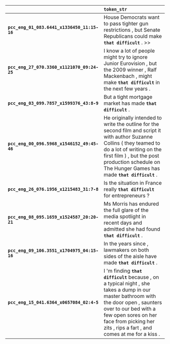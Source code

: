 |                                             | `token_str`                                                                                                                                                                                                                                                   |
|:--------------------------------------------|:--------------------------------------------------------------------------------------------------------------------------------------------------------------------------------------------------------------------------------------------------------------|
| **`pcc_eng_01_083.6441_x1336450_11:15-16`** | House Democrats want to pass tighter gun restrictions , but Senate Republicans could make __``that difficult``__ . >>                                                                                                                                         |
| **`pcc_eng_27_070.3360_x1121070_09:24-25`** | I know a lot of people might try to ignore Junior Eurovision , but the 2009 winner , Ralf Mackenbach , might make __``that difficult``__ in the next few years .                                                                                              |
| **`pcc_eng_03_099.7857_x1599376_43:8-9`**   | But a tight mortgage market has made __``that difficult``__ .                                                                                                                                                                                                 |
| **`pcc_eng_00_096.5968_x1546152_49:45-46`** | He originally intended to write the outline for the second film and script it with author Suzanne Collins ( they teamed to do a lot of writing on the first film ) , but the post production schedule on The Hunger Games has made __``that difficult``__ .   |
| **`pcc_eng_26_076.1956_x1215483_31:7-8`**   | Is the situation in France really __``that difficult``__ for entrepreneurs ?                                                                                                                                                                                  |
| **`pcc_eng_08_095.1659_x1524587_20:20-21`** | Ms Morris has endured the full glare of the media spotlight in recent days and admitted she had found __``that difficult``__ .                                                                                                                                |
| **`pcc_eng_09_106.3551_x1704975_04:15-16`** | In the years since , lawmakers on both sides of the aisle have made __``that difficult``__ .                                                                                                                                                                  |
| **`pcc_eng_15_041.6364_x0657084_02:4-5`**   | I 'm finding __``that difficult``__ because , on a typical night , she takes a dump in our master bathroom with the door open , saunters over to our bed with a few open sores on her face from picking her zits , rips a fart , and comes at me for a kiss . |